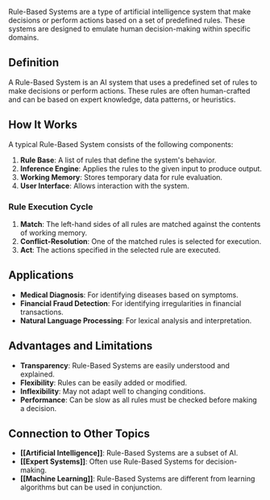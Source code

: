 Rule-Based Systems are a type of artificial intelligence system that make decisions or perform actions based on a set of predefined rules. These systems are designed to emulate human decision-making within specific domains.

## Definition

A Rule-Based System is an AI system that uses a predefined set of rules to make decisions or perform actions. These rules are often human-crafted and can be based on expert knowledge, data patterns, or heuristics.

## How It Works

A typical Rule-Based System consists of the following components:

1. **Rule Base**: A list of rules that define the system's behavior.
2. **Inference Engine**: Applies the rules to the given input to produce output.
3. **Working Memory**: Stores temporary data for rule evaluation.
4. **User Interface**: Allows interaction with the system.

### Rule Execution Cycle

1. **Match**: The left-hand sides of all rules are matched against the contents of working memory.
2. **Conflict-Resolution**: One of the matched rules is selected for execution.
3. **Act**: The actions specified in the selected rule are executed.

## Applications

- **Medical Diagnosis**: For identifying diseases based on symptoms.
- **Financial Fraud Detection**: For identifying irregularities in financial transactions.
- **Natural Language Processing**: For lexical analysis and interpretation.

## Advantages and Limitations

- **Transparency**: Rule-Based Systems are easily understood and explained.
- **Flexibility**: Rules can be easily added or modified.
- **Inflexibility**: May not adapt well to changing conditions.
- **Performance**: Can be slow as all rules must be checked before making a decision.

## Connection to Other Topics

- **[[Artificial Intelligence]]**: Rule-Based Systems are a subset of AI.
- **[[Expert Systems]]**: Often use Rule-Based Systems for decision-making.
- **[[Machine Learning]]**: Rule-Based Systems are different from learning algorithms but can be used in conjunction.